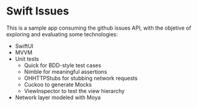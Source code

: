 # Swift Issues
This is a sample app consuming the github issues API, with the objetive of exploring and evaluating some technologies:

* SwiftUI
* MVVM
* Unit tests
    * Quick for BDD-style test cases
    * Nimble for meaningful assertions
    * OHHTTPStubs for stubbing network requests
    * Cuckoo to generate Mocks
    * ViewInspector to test the view hierarchy
* Network layer modeled with Moya
